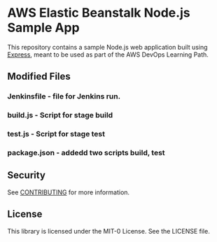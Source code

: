 # AWS Elastic Beanstalk Node.js Sample App

This repository contains a sample Node.js web application built using [Express](https://expressjs.com/), meant to be used as part of the AWS DevOps Learning Path.

## Modified Files
### Jenkinsfile - file for Jenkins run.
### build.js - Script for stage build
### test.js - Script for stage test
### package.json - addedd two scripts build, test

## Security

See [CONTRIBUTING](CONTRIBUTING.md#security-issue-notifications) for more information.

## License

This library is licensed under the MIT-0 License. See the LICENSE file.

